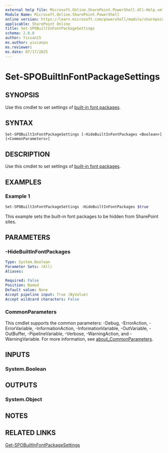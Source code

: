 ```yaml
---
external help file: Microsoft.Online.SharePoint.PowerShell.dll-Help.xml
Module Name: Microsoft.Online.SharePoint.PowerShell
online version: https://learn.microsoft.com/powershell/module/sharepoint-online/set-spobuiltinfontpackagesettings
applicable: SharePoint Online
title: Set-SPOBuiltInFontPackageSettings
schema: 2.0.0
author: Yixian15
ms.author: yixianpu
ms.reviewer:
ms.date: 07/17/2025
---
```


# Set-SPOBuiltInFontPackageSettings

## SYNOPSIS

Use this cmdlet to set settings of [built-in font packages](/sharepoint/brand-center-font-packages).

## SYNTAX

```
Set-SPOBuiltInFontPackageSettings [-HideBuiltInFontPackages <Boolean>] [<CommonParameters>]
```

## DESCRIPTION

Use this cmdlet to set settings of [built-in font packages](/sharepoint/brand-center-font-packages).

## EXAMPLES

### Example 1

```powershell
Set-SPOBuiltInFontPackageSettings -HideBuiltInFontPackages $true
```

This example sets the built-in font packages to be hidden from SharePoint sites.

## PARAMETERS

### -HideBuiltInFontPackages

```yaml
Type: System.Boolean
Parameter Sets: (All)
Aliases:

Required: False
Position: Named
Default value: None
Accept pipeline input: True (ByValue)
Accept wildcard characters: False
```

### CommonParameters
This cmdlet supports the common parameters: -Debug, -ErrorAction, -ErrorVariable, -InformationAction, -InformationVariable, -OutVariable, -OutBuffer, -PipelineVariable, -Verbose, -WarningAction, and -WarningVariable. For more information, see [about_CommonParameters](https://go.microsoft.com/fwlink/?LinkID=113216).

## INPUTS

### System.Boolean

## OUTPUTS

### System.Object

## NOTES

## RELATED LINKS

[Get-SPOBuiltInFontPackageSettings](./Get-SPOBuiltInFontPackageSettings.md)
